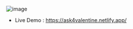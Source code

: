 ![image](https://github.com/user-attachments/assets/c298612b-ceb5-42cd-be5f-e0f0703c55ff)

- Live Demo : https://ask4valentine.netlify.app/
